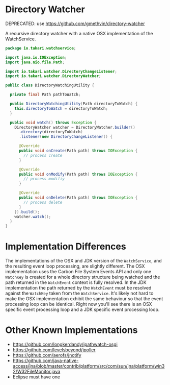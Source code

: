 # Directory Watcher

DEPRECATED: use https://github.com/gmethvin/directory-watcher

A recursive directory watcher with a native OSX implementation of the WatchService.

``` java
package io.takari.watchservice;

import java.io.IOException;
import java.nio.file.Path;

import io.takari.watcher.DirectoryChangeListener;
import io.takari.watcher.DirectoryWatcher;

public class DirectoryWatchingUtility {

  private final Path pathToWatch;

  public DirectoryWatchingUtility(Path directoryToWatch) {
    this.directoryToWatch = directoryToWatch;
  }

  public void watch() throws Exception {
    DirectoryWatcher watcher = DirectoryWatcher.builder()
      .directory(directoryToWatch)
      .listener(new DirectoryChangeListener() {

      @Override
      public void onCreate(Path path) throws IOException {
        // process create
      }

      @Override
      public void onModify(Path path) throws IOException {
        // process modifiy
      }

      @Override
      public void onDelete(Path path) throws IOException {
        // process delete
      }
    }).build();
    watcher.watch();
  }
}
```

# Implementation Differences

The implementations of the OSX and JDK version of the `WatchService`, and the resulting event loop processing, are slightly different. The OSX implementation uses the Carbon File System Events API and only one `WatchKey` is created for a whole directory structure being watched and the path returned in the `WatchEvent` context is fully resolved. In the JDK implementation the path returned by the `WatchEvent` must be resolved against the `WatchKey` taken from the `WatchService`. It's likely not hard to make the OSX implementation exhibit the same behaviour so that the event processing loop can be identical. Right now you'll see there is an OSX specific event processing loop and a JDK specific event processing loop.

# Other Known Implementations

- https://github.com/longkerdandy/jpathwatch-osgi
- https://github.com/levelsbeyond/jpoller
- https://github.com/aerofs/jnotify
- https://github.com/java-native-access/jna/blob/master/contrib/platform/src/com/sun/jna/platform/win32/W32FileMonitor.java
- Eclipse must have one
